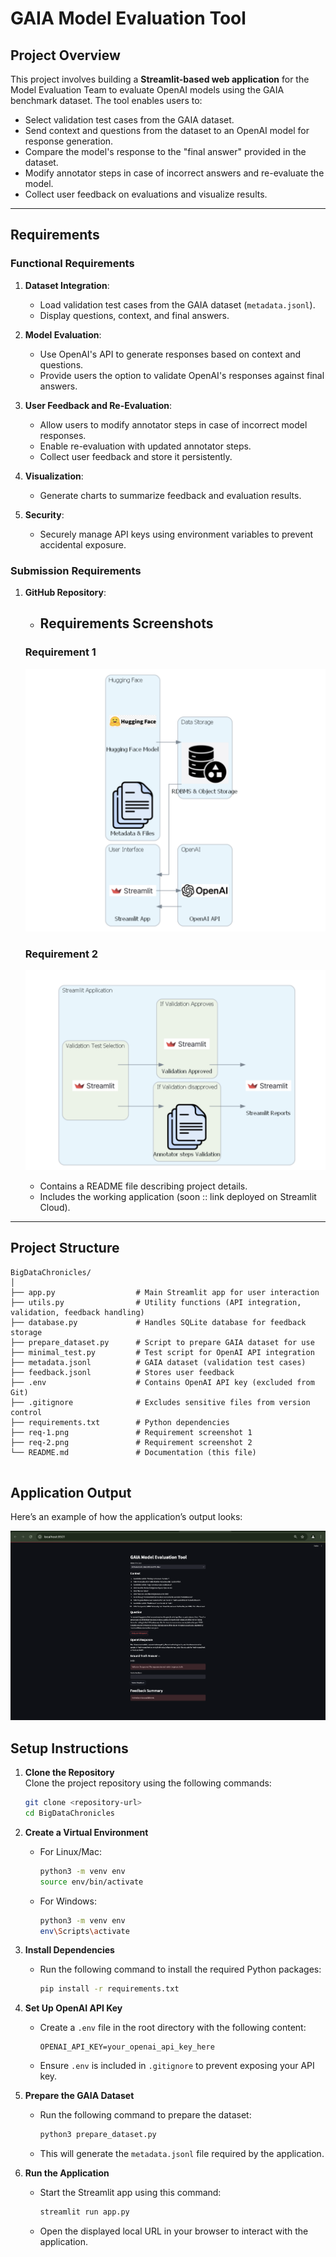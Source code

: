 # GAIA Model Evaluation Tool

## **Project Overview**

This project involves building a **Streamlit-based web application** for the Model Evaluation Team to evaluate OpenAI models using the GAIA benchmark dataset. The tool enables users to:

- Select validation test cases from the GAIA dataset.
- Send context and questions from the dataset to an OpenAI model for response generation.
- Compare the model's response to the "final answer" provided in the dataset.
- Modify annotator steps in case of incorrect answers and re-evaluate the model.
- Collect user feedback on evaluations and visualize results.

---

## **Requirements**

### **Functional Requirements**

1. **Dataset Integration**:

   - Load validation test cases from the GAIA dataset (`metadata.jsonl`).
   - Display questions, context, and final answers.

2. **Model Evaluation**:

   - Use OpenAI's API to generate responses based on context and questions.
   - Provide users the option to validate OpenAI's responses against final answers.

3. **User Feedback and Re-Evaluation**:

   - Allow users to modify annotator steps in case of incorrect model responses.
   - Enable re-evaluation with updated annotator steps.
   - Collect user feedback and store it persistently.

4. **Visualization**:

   - Generate charts to summarize feedback and evaluation results.

5. **Security**:
   - Securely manage API keys using environment variables to prevent accidental exposure.

### **Submission Requirements**

1. **GitHub Repository**:

   - ## **Requirements Screenshots**

   ### Requirement 1

   ![Requirement 1](req-1.png)

   ### Requirement 2

   ![Requirement 2](req-2.png)

   - Contains a README file describing project details.
   - Includes the working application (soon :: link deployed on Streamlit Cloud).

---

## **Project Structure**

```plaintext
BigDataChronicles/
│
├── app.py                  # Main Streamlit app for user interaction
├── utils.py                # Utility functions (API integration, validation, feedback handling)
├── database.py             # Handles SQLite database for feedback storage
├── prepare_dataset.py      # Script to prepare GAIA dataset for use
├── minimal_test.py         # Test script for OpenAI API integration
├── metadata.jsonl          # GAIA dataset (validation test cases)
├── feedback.jsonl          # Stores user feedback
├── .env                    # Contains OpenAI API key (excluded from Git)
├── .gitignore              # Excludes sensitive files from version control
├── requirements.txt        # Python dependencies
├── req-1.png               # Requirement screenshot 1
├── req-2.png               # Requirement screenshot 2
└── README.md               # Documentation (this file)


```

## **Application Output**

Here’s an example of how the application’s output looks:

![Application Output](./output.png)

## **Setup Instructions**

1. **Clone the Repository**  
   Clone the project repository using the following commands:

   ```bash
   git clone <repository-url>
   cd BigDataChronicles

   ```

2. **Create a Virtual Environment**

   - For Linux/Mac:
     ```bash
     python3 -m venv env
     source env/bin/activate
     ```
   - For Windows:
     ```bash
     python3 -m venv env
     env\Scripts\activate
     ```

3. **Install Dependencies**

   - Run the following command to install the required Python packages:
     ```bash
     pip install -r requirements.txt
     ```

4. **Set Up OpenAI API Key**

   - Create a `.env` file in the root directory with the following content:
     ```plaintext
     OPENAI_API_KEY=your_openai_api_key_here
     ```
   - Ensure `.env` is included in `.gitignore` to prevent exposing your API key.

5. **Prepare the GAIA Dataset**

   - Run the following command to prepare the dataset:
     ```bash
     python3 prepare_dataset.py
     ```
   - This will generate the `metadata.jsonl` file required by the application.

6. **Run the Application**
   - Start the Streamlit app using this command:
     ```bash
     streamlit run app.py
     ```
   - Open the displayed local URL in your browser to interact with the application.
